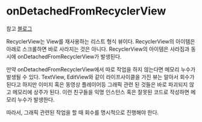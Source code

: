 # onDetachedFromRecyclerView

참고
[블로그](https://ppizil.tistory.com/entry/%EC%95%88%EB%93%9C%EB%A1%9C%EC%9D%B4%EB%93%9C-Recyclerview-%EC%A0%9C%EB%8C%80%EB%A1%9C-%EC%95%8C%EA%B3%A0-%EC%93%B0%EC%9E%90)

RecyclerView는 View를 재사용하는 리스트 형식 뷰이다.
RecyclerView의 아이템은 아래로 스크롤하면 바로 사라지는 것은 아니다.
RecyclerView의 아이템은 사라짐과 동시에 onDetachedFromRecyclerView가 발생된다.

만약 onDetachedFromRecyclerView에서 따로 작업을 하지 않는다면 메모리 누수가 발생될 수 있다.
TextView, EditView와 같이 라이프사이클을 가진 뷰는 알아서 회수가 된다고 하지만 이미지 혹은 동영상 플레이어등 그래픽 관련 된 것들은 바로 파괴되지 않고 메모리에 상주가 된다.
이런 친구들을 익명 인스턴스 혹은 잘못된 코드로 작성하면 메모리 누수가 발생한다. 

따라서, 그래픽 관련된 작업을 할 때 회수를 명시적으로 진행해야 한다.
